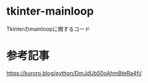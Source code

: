 # tkinter-mainloop
Tkinterのmainloopに関するコード

# 参考記事
https://kuroro.blog/python/DmJdUb50oAhmBteRa4fi/

